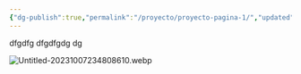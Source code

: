 ```yaml
---
{"dg-publish":true,"permalink":"/proyecto/proyecto-pagina-1/","updated":"2023-10-07T17:57:12.264-06:00"}
---
```



dfgdfg dfgdfgdg dg

![Untitled-20231007234808610.webp](/img/user/Proyecto/assets/Untitled-20231007234808610.webp)


